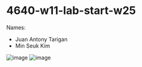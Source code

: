 # 4640-w11-lab-start-w25

Names:
- Juan Antony Tarigan
- Min Seuk Kim

![image](https://github.com/user-attachments/assets/fd4234ee-056a-46bc-b6cb-3488e02cae7a)
![image](https://github.com/user-attachments/assets/48a9e656-1108-4f77-9281-498da736041c)

